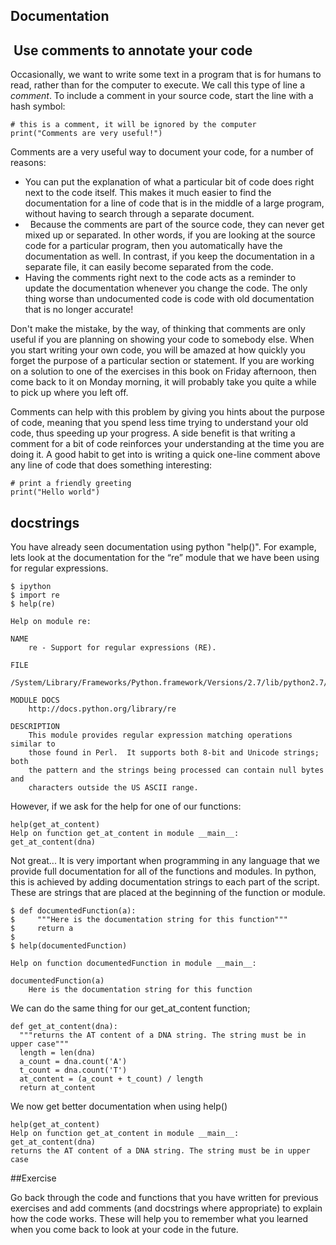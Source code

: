 ## Documentation

<h2> Use comments to annotate your code</h2>
Occasionally, we want to write some text in a program that is for humans to read, rather than for the computer to execute. We call this type of line a <i>comment</i>. To include a comment in your source code, start the line with a hash symbol:


	# this is a comment, it will be ignored by the computer
	print("Comments are very useful!")

Comments are a very useful way to document your code, for a number of reasons:
<ul>
	<li>You can put the explanation of what a particular bit of code does right next to the code itself. This makes it much easier to find the documentation for a line of code that is in the middle of a large program, without having to search through a separate document.</li>
	<li>  Because the comments are part of the source code, they can never get mixed up or separated. In other words, if you are looking at the source code for a particular program, then you automatically have the documentation as well. In contrast, if you keep the documentation in a separate file, it can easily become separated from the code.</li>
	<li>Having the comments right next to the code acts as a reminder to update the documentation whenever you change the code. The only thing worse than undocumented code is code with old documentation that is no longer accurate!</li>
</ul>
Don't make the mistake, by the way, of thinking that comments are only useful if you are planning on showing your code to somebody else. When you start writing your own code, you will be amazed at how quickly you forget the purpose of a particular section or statement. If you are working on a solution to one of the exercises in this book on Friday afternoon, then come back to it on Monday morning, it will probably take you quite a while to pick up where you left off.

Comments can help with this problem by giving you hints about the purpose of code, meaning that you spend less time trying to understand your old code, thus speeding up your progress. A side benefit is that writing a comment for a bit of code reinforces your understanding at the time you are doing it. A good habit to get into is writing a quick one-line comment above any line of code that does something interesting:


	# print a friendly greeting
	print("Hello world")

## docstrings

You have already seen documentation using python "help()". For example, lets look at the documentation for the “re” module that we have been using for regular expressions.

    $ ipython
    $ import re
    $ help(re)

    Help on module re:

    NAME
        re - Support for regular expressions (RE).

    FILE
        /System/Library/Frameworks/Python.framework/Versions/2.7/lib/python2.7/re.py

    MODULE DOCS
        http://docs.python.org/library/re

    DESCRIPTION
        This module provides regular expression matching operations similar to
        those found in Perl.  It supports both 8-bit and Unicode strings; both
        the pattern and the strings being processed can contain null bytes and
        characters outside the US ASCII range.

However, if we ask for the help for one of our functions:
	
	help(get_at_content)
	Help on function get_at_content in module __main__:
	get_at_content(dna)


Not great... It is very important when programming in any language that we provide full documentation for all of the functions and modules. In python, this is achieved by adding documentation strings to each part of the script. These are strings that are placed at the beginning of the function or module.

    $ def documentedFunction(a):
    $     """Here is the documentation string for this function"""
    $     return a
    $
    $ help(documentedFunction)
    
    Help on function documentedFunction in module __main__:
    
    documentedFunction(a)
        Here is the documentation string for this function

We can do the same thing for our get_at_content function;

    def get_at_content(dna):
      """returns the AT content of a DNA string. The string must be in upper case"""
      length = len(dna)
      a_count = dna.count('A')
      t_count = dna.count('T')
      at_content = (a_count + t_count) / length
      return at_content

We now get better documentation when using help()
  
	help(get_at_content)
	Help on function get_at_content in module __main__:
	get_at_content(dna)
	returns the AT content of a DNA string. The string must be in upper case


##Exercise

Go back through the code and functions that you have written for previous exercises and add comments (and docstrings where appropriate) to explain how the code works. These will help you to remember what you learned when you come back to look at your code in the future.  
    
     
